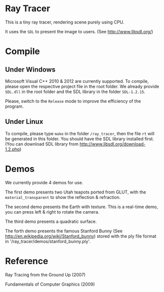 # Ray Tracer

This is a tiny ray tracer, rendering scene purely using CPU.

It uses the `SDL` to present the image to users. (See http://www.libsdl.org/)

# Compile

## Under Windows

Microsoft Visual C++ 2010 & 2012 are currently supported. To compile, please open the respective project file in the root folder. We already provide `SDL.dll` in the root folder and the SDL library in the folder `SDL-1.2.15`.

Please, switch to the `Release` mode to improve the efficiency of the program.

## Under Linux

To compile, please type `make` in the folder `/ray_tracer`, then the file `rt` will be generated in this folder. You should have the SDL library installed first. (You can download SDL library from http://www.libsdl.org/download-1.2.php)

# Demos

We currently provide 4 demos for use. 

The first demo presents two Utah teapots ported from GLUT, with the `material_transparent` to show the reflection & refraction.

The second demo presents the Earth with texture. This is a real-time demo, you can press left & right to rotate the camera.

The third demo presents a quadratic surface.

The forth demo presents the famous Stanford Bunny (See http://en.wikipedia.org/wiki/Stanford_bunny) stored with the ply file format in '/ray_tracer/demos/stanford_bunny.ply'.

# Reference

Ray Tracing from the Ground Up (2007)

Fundamentals of Computer Graphics (2009)